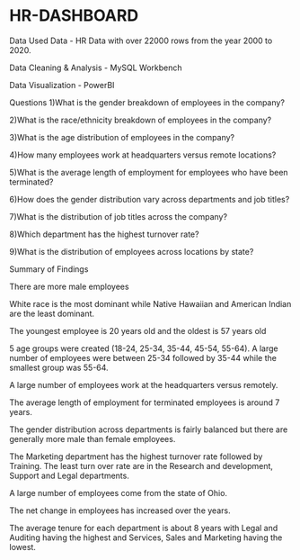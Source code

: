 # HR-DASHBOARD
Data Used
Data - HR Data with over 22000 rows from the year 2000 to 2020.

Data Cleaning & Analysis - MySQL Workbench

Data Visualization - PowerBI

Questions
1)What is the gender breakdown of employees in the company?

2)What is the race/ethnicity breakdown of employees in the company?

3)What is the age distribution of employees in the company?

4)How many employees work at headquarters versus remote locations?

5)What is the average length of employment for employees who have been terminated?

6)How does the gender distribution vary across departments and job titles?

7)What is the distribution of job titles across the company?

8)Which department has the highest turnover rate?

9)What is the distribution of employees across locations by state?


Summary of Findings

There are more male employees

White race is the most dominant while Native Hawaiian and American Indian are the least dominant.

The youngest employee is 20 years old and the oldest is 57 years old

5 age groups were created (18-24, 25-34, 35-44, 45-54, 55-64). A large number of employees were between 25-34 followed by 35-44 while the smallest group was 55-64.

A large number of employees work at the headquarters versus remotely.

The average length of employment for terminated employees is around 7 years.

The gender distribution across departments is fairly balanced but there are generally more male than female employees.

The Marketing department has the highest turnover rate followed by Training. The least turn over rate are in the Research and development, Support and Legal departments.

A large number of employees come from the state of Ohio.

The net change in employees has increased over the years.

The average tenure for each department is about 8 years with Legal and Auditing having the highest and Services, Sales and Marketing having the lowest.
